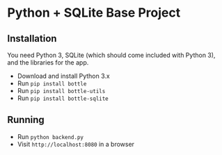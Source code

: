 # Python + SQLite Base Project

## Installation
You need Python 3, SQLite (which should come included with Python 3), and the libraries for the app.
* Download and install Python 3.x
* Run `pip install bottle`
* Run `pip install bottle-utils`
* Run `pip install bottle-sqlite`

## Running
* Run `python backend.py`
* Visit `http://localhost:8080` in a browser

